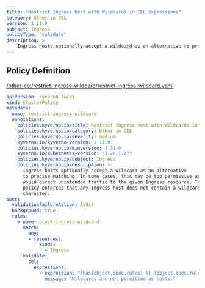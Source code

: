 ```yaml
---
title: "Restrict Ingress Host with Wildcards in CEL expressions"
category: Other in CEL
version: 1.11.0
subject: Ingress
policyType: "validate"
description: >
    Ingress hosts optionally accept a wildcard as an alternative to precise matching. In some cases, this may be too permissive as it would direct unintended traffic to the given Ingress resource. This policy enforces that any Ingress host does not contain a wildcard character.
---
```


## Policy Definition
<a href="https://github.com/kyverno/policies/raw/main//other-cel/restrict-ingress-wildcard/restrict-ingress-wildcard.yaml" target="-blank">/other-cel/restrict-ingress-wildcard/restrict-ingress-wildcard.yaml</a>

```yaml
apiVersion: kyverno.io/v1
kind: ClusterPolicy
metadata:
  name: restrict-ingress-wildcard
  annotations:
    policies.kyverno.io/title: Restrict Ingress Host with Wildcards in CEL expressions
    policies.kyverno.io/category: Other in CEL 
    policies.kyverno.io/severity: medium
    kyverno.io/kyverno-version: 1.11.0
    policies.kyverno.io/minversion: 1.11.0
    kyverno.io/kubernetes-version: "1.26-1.27"
    policies.kyverno.io/subject: Ingress
    policies.kyverno.io/description: >-
      Ingress hosts optionally accept a wildcard as an alternative
      to precise matching. In some cases, this may be too permissive as it
      would direct unintended traffic to the given Ingress resource. This
      policy enforces that any Ingress host does not contain a wildcard
      character.
spec:
  validationFailureAction: Audit
  background: true
  rules:
    - name: block-ingress-wildcard
      match:
        any:
        - resources:
            kinds:
              - Ingress
      validate:
        cel:
          expressions:
            - expression: "!has(object.spec.rules) || !object.spec.rules.exists(rule, has(rule.host) && rule.host.contains('*'))"
              message: "Wildcards are not permitted as hosts."


```
